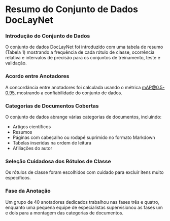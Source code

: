 **Resumo do Conjunto de Dados DocLayNet**
=====================================

### Introdução do Conjunto de Dados
O conjunto de dados DocLayNet foi introduzido com uma tabela de resumo (Tabela 1) mostrando a frequência de cada rótulo de classe, ocorrência relativa e intervalos de precisão para os conjuntos de treinamento, teste e validação.

### Acordo entre Anotadores
A concordância entre anotadores foi calculada usando o métrica mAP@0.5-0.95, mostrando a confiabilidade do conjunto de dados.

### Categorias de Documentos Cobertas
O conjunto de dados abrange várias categorias de documentos, incluindo:

*   Artigos científicos
*   Resumos
*   Páginas com cabeçalho ou rodapé suprimido no formato Markdown
*   Tabelas inseridas na ordem de leitura
*   Afiliações do autor

### Seleção Cuidadosa dos Rótulos de Classe
Os rótulos de classe foram escolhidos com cuidado para excluir itens muito específicos.

### Fase da Anotação
Um grupo de 40 anotadores dedicados trabalhou nas fases três e quatro, enquanto uma pequena equipe de especialistas supervisionou as fases um e dois para a montagem das categorias de documentos.